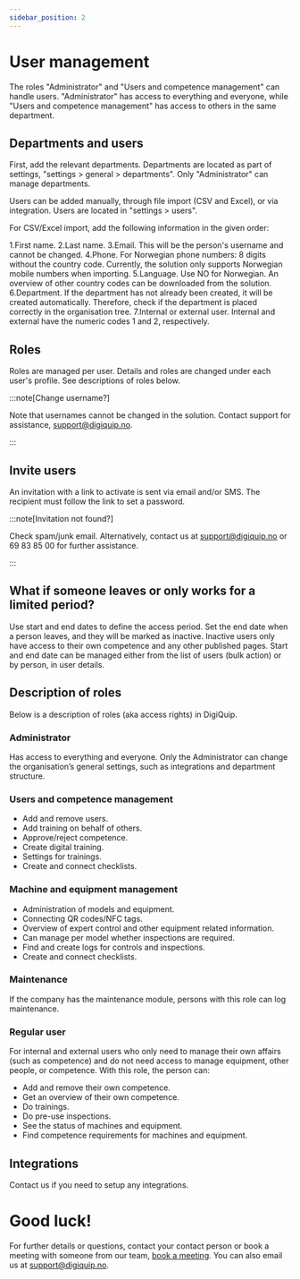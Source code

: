 ```yaml
---
sidebar_position: 2
---
```


# User management

The roles "Administrator" and "Users and competence management" can handle users. "Administrator" has access to everything and everyone, while "Users and competence management" has access to others in the same department.

## Departments and users

First, add the relevant departments. Departments are located as part of settings, "settings > general > departments". Only "Administrator" can manage departments.

Users can be added manually, through file import (CSV and Excel), or via integration. Users are located in "settings > users".

For CSV/Excel import, add the following information in the given order:

1.First name.
2.Last name.
3.Email. This will be the person's username and cannot be changed.
4.Phone. For Norwegian phone numbers: 8 digits without the country code. Currently, the solution only supports Norwegian mobile numbers when importing.
5.Language. Use NO for Norwegian. An overview of other country codes can be downloaded from the solution.
6.Department. If the department has not already been created, it will be created automatically. Therefore, check if the department is placed correctly in the organisation tree.
7.Internal or external user. Internal and external have the numeric codes 1 and 2, respectively.

## Roles

Roles are managed per user. Details and roles are changed under each user's profile. See descriptions of roles below.

:::note[Change username?]

Note that usernames cannot be changed in the solution. Contact support for assistance, support@digiquip.no.

:::

## Invite users

An invitation with a link to activate is sent via email and/or SMS. The recipient must follow the link to set a password.

:::note[Invitation not found?]

Check spam/junk email. Alternatively, contact us at support@digiquip.no or 69 83 85 00 for further assistance.

:::

## What if someone leaves or only works for a limited period?
Use start and end dates to define the access period. Set the end date when a person leaves, and they will be marked as inactive. Inactive users only have access to their own competence and any other published pages. Start and end date can be managed either from the list of users (bulk action) or by person, in user details.

## Description of roles

Below is a description of roles (aka access rights) in DigiQuip.

### Administrator

Has access to everything and everyone. Only the Administrator can change the organisation’s general settings, such as integrations and department structure.

### Users and competence management

+ Add and remove users.
+ Add training on behalf of others.
+ Approve/reject competence.
+ Create digital training.
+ Settings for trainings.
+ Create and connect checklists.

### Machine and equipment management

+ Administration of models and equipment.
+ Connecting QR codes/NFC tags.
+ Overview of expert control and other equipment related information.
+ Can manage per model whether inspections are required.
+ Find and create logs for controls and inspections.
+ Create and connect checklists.

### Maintenance

If the company has the maintenance module, persons with this role can log maintenance.

### Regular user

For internal and external users who only need to manage their own affairs (such as competence) and do not need access to manage equipment, other people, or competence. With this role, the person can:

+ Add and remove their own competence.
+ Get an overview of their own competence.
+ Do trainings.
+ Do pre-use inspections.
+ See the status of machines and equipment.
+ Find competence requirements for machines and equipment.

## Integrations

Contact us if you need to setup any integrations.

# Good luck!

For further details or questions, contact your contact person or book a meeting with someone from our team, [book a meeting](https://digiquip.no/about). You can also email us at support@digiquip.no.